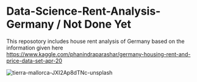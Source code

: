 # Data-Science-Rent-Analysis-Germany / Not Done Yet
This reposotory includes house rent analysis of Germany based on the information given here 
https://www.kaggle.com/phanindraparashar/germany-housing-rent-and-price-data-set-apr-20


![tierra-mallorca-JXI2Ap8dTNc-unsplash](https://user-images.githubusercontent.com/89296448/133397218-f838979f-3700-4298-9129-d435890c4324.jpg)
